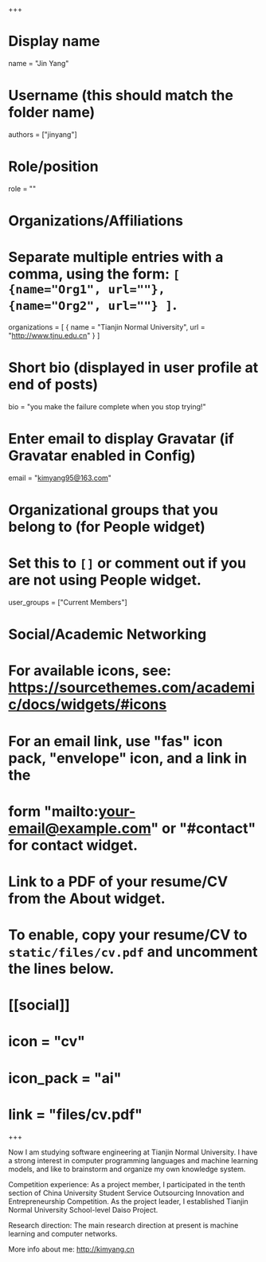 +++
# Display name
name = "Jin Yang"

# Username (this should match the folder name)
authors = ["jinyang"]

# Role/position
role = ""

# Organizations/Affiliations
#   Separate multiple entries with a comma, using the form: `[ {name="Org1", url=""}, {name="Org2", url=""} ]`.
organizations = [ { name = "Tianjin Normal University", url = "http://www.tjnu.edu.cn" } ]

# Short bio (displayed in user profile at end of posts)
bio = "you make the failure complete when you stop trying!"

# Enter email to display Gravatar (if Gravatar enabled in Config)
email = "kimyang95@163.com"

# Organizational groups that you belong to (for People widget)
#   Set this to `[]` or comment out if you are not using People widget.
user_groups = ["Current Members"]


# Social/Academic Networking
# For available icons, see: https://sourcethemes.com/academic/docs/widgets/#icons
#   For an email link, use "fas" icon pack, "envelope" icon, and a link in the
#   form "mailto:your-email@example.com" or "#contact" for contact widget.


# Link to a PDF of your resume/CV from the About widget.
# To enable, copy your resume/CV to `static/files/cv.pdf` and uncomment the lines below.
# [[social]]
#   icon = "cv"
#   icon_pack = "ai"
#   link = "files/cv.pdf"

+++

Now I am studying software engineering at Tianjin Normal University. I have a strong interest in computer programming languages ​​and machine learning models, and like to brainstorm and organize my own knowledge system.

Competition experience: As a project member, I participated in the tenth section of China University Student Service Outsourcing Innovation and Entrepreneurship Competition. As the project leader, I established Tianjin Normal University School-level Daiso Project.

Research direction: The main research direction at present is machine learning and computer networks.

More info about me: http://kimyang.cn
